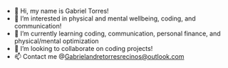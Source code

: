 - 👋 Hi, my name is Gabriel Torres!
- 👀 I’m interested in physical and mental wellbeing, coding, and communication!
- 🌱 I’m currently learning coding, communication, personal finance, and physical/mental optimization
- 💞️ I’m looking to collaborate on coding projects!
- 📫 Contact me @Gabrielandretorresrecinos@outlook.com

<!---
Gabriel-TorresRecinos/Gabriel-TorresRecinos is a ✨ special ✨ repository because its `README.md` (this file) appears on your GitHub profile.
You can click the Preview link to take a look at your changes.
--->
